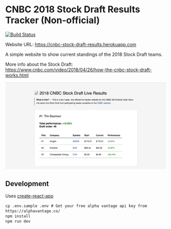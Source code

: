 # CNBC 2018 Stock Draft Results Tracker (Non-official)
[![Build Status](https://travis-ci.org/anttiviljami/cnbc-stock-draft-results-tracker.svg?branch=master)](https://travis-ci.org/anttiviljami/cnbc-stock-draft-results-tracker)

Website URL: https://cnbc-stock-draft-results.herokuapp.com

A simple website to show current standings of the 2018 Stock Draft teams.

More info about the Stock Draft: https://www.cnbc.com/video/2018/04/26/how-the-cnbc-stock-draft-works.html

![Screenshot](public/thumb.png)

## Development

Uses [create-react-app](https://github.com/facebook/create-react-app)

```
cp .env.sample .env # Get your free alpha vantage api key from https://alphavantage.co/
npm install
npm run dev
```
